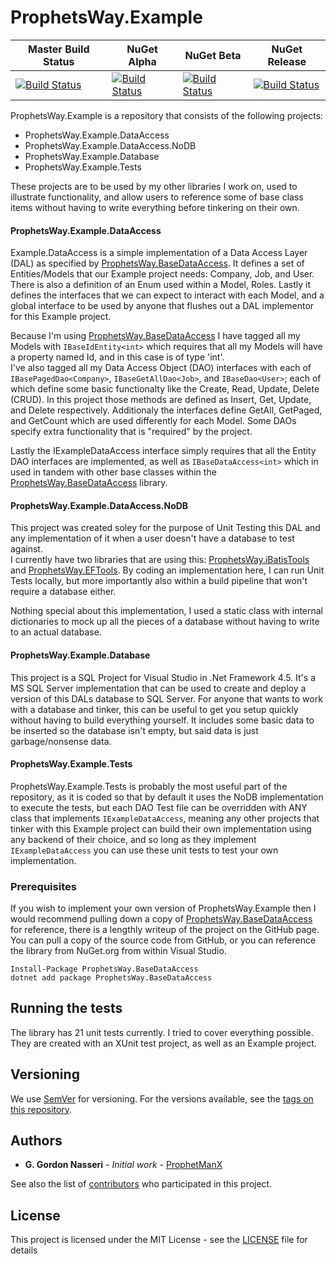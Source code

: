 # ProphetsWay.Example


| Master Build Status | NuGet Alpha | NuGet Beta | NuGet Release |
|   ---   |   ---   |   ---   |   ---   |
| [![Build Status](https://dev.azure.com/ProphetsWay/ProphetsWay%20GitHub%20Projects/_apis/build/status/Logger?branchName=master&stageName=Build%20Stage&jobName=CI%20Build)](https://dev.azure.com/ProphetsWay/ProphetsWay%20GitHub%20Projects/_build/latest?definitionId=19&branchName=master)| [![Build Status](https://dev.azure.com/ProphetsWay/ProphetsWay%20GitHub%20Projects/_apis/build/status/Logger?branchName=master&stageName=Deploy%20Alpha%20NuGet%20Package)](https://dev.azure.com/ProphetsWay/ProphetsWay%20GitHub%20Projects/_build/latest?definitionId=19&branchName=master) | [![Build Status](https://dev.azure.com/ProphetsWay/ProphetsWay%20GitHub%20Projects/_apis/build/status/Logger?branchName=master&stageName=Deploy%20Beta%20NuGet%20Package)](https://dev.azure.com/ProphetsWay/ProphetsWay%20GitHub%20Projects/_build/latest?definitionId=19&branchName=master) | [![Build Status](https://dev.azure.com/ProphetsWay/ProphetsWay%20GitHub%20Projects/_apis/build/status/Logger?branchName=master&stageName=Deploy%20Release%20NuGet%20Package)](https://dev.azure.com/ProphetsWay/ProphetsWay%20GitHub%20Projects/_build/latest?definitionId=19&branchName=master)



ProphetsWay.Example is a repository that consists of the following projects:
 - ProphetsWay.Example.DataAccess
 - ProphetsWay.Example.DataAccess.NoDB
 - ProphetsWay.Example.Database
 - ProphetsWay.Example.Tests

These projects are to be used by my other libraries I work on, used to illustrate functionality, and allow users to reference some of base class items
without having to write everything before tinkering on their own.

#### ProphetsWay.Example.DataAccess
Example.DataAccess is a simple implementation of a Data Access Layer (DAL) as specified by [ProphetsWay.BaseDataAccess](https://github.com/ProphetManX/ProphetsWay.BaseDataAccess). 
It defines a set of Entities/Models that our Example project needs: Company, Job, and User.  There is also a definition of an Enum used within a Model, Roles.
Lastly it defines the interfaces that we can expect to interact with each Model, and a global interface to be used by anyone that flushes out a DAL implementor 
for this Example project.

Because I'm using [ProphetsWay.BaseDataAccess](https://github.com/ProphetManX/ProphetsWay.BaseDataAccess) I have tagged all my Models with 
```IBaseIdEntity<int>``` which requires that all my Models will have a property named Id, and in this case is of type 'int'.  
I've also tagged all my Data Access Object (DAO) interfaces with each of  ```IBasePagedDao<Company>```, ```IBaseGetAllDao<Job>```, 
and ```IBaseDao<User>```; each of which define some basic functionalty like the Create, Read, Update, Delete (CRUD).  In this 
project those methods are defined as Insert, Get, Update, and Delete respectively.  Additionaly the interfaces define GetAll, GetPaged, 
and GetCount which are used differently for each Model.  Some DAOs specify extra functionality that is "required" by the project.

Lastly the IExampleDataAccess interface simply requires that all the Entity DAO interfaces are implemented, as well as ```IBaseDataAccess<int>```
which in used in tandem with other base classes within the [ProphetsWay.BaseDataAccess](https://github.com/ProphetManX/ProphetsWay.BaseDataAccess) library.


#### ProphetsWay.Example.DataAccess.NoDB
This project was created soley for the purpose of Unit Testing this DAL and any implementation of it when a user doesn't have a database to test against.  
I currently have two libraries that are using this: [ProphetsWay.iBatisTools](https://github.com/ProphetManX/ProphetsWay.iBatisTools) and 
[ProphetsWay.EFTools](https://github.com/ProphetManX/ProphetsWay.EFTools).  By coding an implementation here, I can run Unit Tests locally, but more importantly
also within a build pipeline that won't require a database either.  

Nothing special about this implementation, I used a static class with internal dictionaries to mock up all the pieces of a database without having to write
to an actual database.


#### ProphetsWay.Example.Database
This project is a SQL Project for Visual Studio in .Net Framework 4.5.  It's a MS SQL Server implementation that can be used to create and deploy 
a version of this DALs database to SQL Server.  For anyone that wants to work with a database and tinker, this can be useful to get you setup
quickly without having to build everything yourself.  It includes some basic data to be inserted so the database isn't empty, but said data is 
just garbage/nonsense data.


#### ProphetsWay.Example.Tests
ProphetsWay.Example.Tests is probably the most useful part of the repository, as it is coded so that by default it uses the NoDB implementation
to execute the tests, but each DAO Test file can be overridden with ANY class that implements ```IExampleDataAccess```, meaning any other projects
that tinker with this Example project can build their own implementation using any backend of their choice, and so long as they implement 
```IExampleDataAccess``` you can use these unit tests to test your own implementation.


### Prerequisites
If you wish to implement your own version of ProphetsWay.Example then I would recommend pulling down a copy of [ProphetsWay.BaseDataAccess](https://github.com/ProphetManX/ProphetsWay.BaseDataAccess)
for reference, there is a lengthly writeup of the project on the GitHub page.  You can pull a copy of the source code from GitHub, 
or you can reference the library from NuGet.org from within Visual Studio.

```
Install-Package ProphetsWay.BaseDataAccess 
dotnet add package ProphetsWay.BaseDataAccess 
```



## Running the tests

The library has 21 unit tests currently.  I tried to cover everything possible.  They are created with an XUnit test project, as well as an Example project.


## Versioning

We use [SemVer](http://semver.org/) for versioning. For the versions available, see the [tags on this repository](https://github.com/ProphetManX/ProphetsWay.Example/tags). 

## Authors

* **G. Gordon Nasseri** - *Initial work* - [ProphetManX](https://github.com/ProphetManX)

See also the list of [contributors](https://github.com/ProphetManX/ProphetsWay.Example/graphs/contributors) who participated in this project.

## License

This project is licensed under the MIT License - see the [LICENSE](LICENSE) file for details


